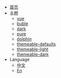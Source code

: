 * [首页](/)
* 主题
  <!-- 写一个主题切换真麻烦 -->
  * <a href="javascript:Theme.change('vue');" target="_self">vue</a>
  * <a href="javascript:Theme.change('buble');" target="_self">buble</a>
  * <a href="javascript:Theme.change('dark');" target="_self">dark</a>
  * <a href="javascript:Theme.change('pure');" target="_self">pure</a>
  * <a href="javascript:Theme.change('dolphin');" target="_self">dolphin</a>
  * <a href="javascript:Theme.change('themeable-defaults');" target="_self">themeable-defaults</a>
  * <a href="javascript:Theme.change('themeable-light');" target="_self">themeable-light</a>
  * <a href="javascript:Theme.change('themeable-dark');" target="_self">themeable-dark</a>
* Language
  * [中文](/)
  * [En](/en/)
